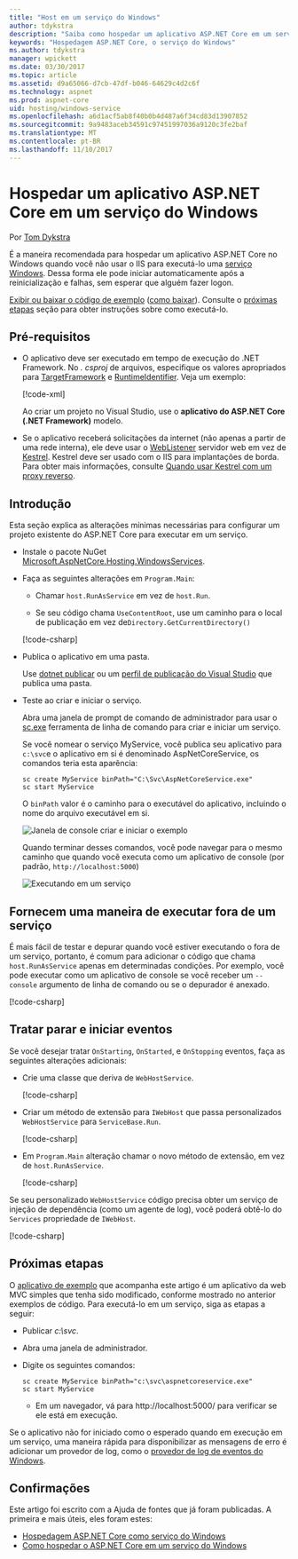 ```yaml
---
title: "Host em um serviço do Windows"
author: tdykstra
description: "Saiba como hospedar um aplicativo ASP.NET Core em um serviço do Windows."
keywords: "Hospedagem ASP.NET Core, o serviço do Windows"
ms.author: tdykstra
manager: wpickett
ms.date: 03/30/2017
ms.topic: article
ms.assetid: d9a65066-d7cb-47df-b046-64629c4d2c6f
ms.technology: aspnet
ms.prod: aspnet-core
uid: hosting/windows-service
ms.openlocfilehash: a6d1acf5ab8f40b0b4d487a6f34cd83d13907852
ms.sourcegitcommit: 9a9483aceb34591c97451997036a9120c3fe2baf
ms.translationtype: MT
ms.contentlocale: pt-BR
ms.lasthandoff: 11/10/2017
---
```

# <a name="host-an-aspnet-core-app-in-a-windows-service"></a>Hospedar um aplicativo ASP.NET Core em um serviço do Windows

Por [Tom Dykstra](https://github.com/tdykstra)

É a maneira recomendada para hospedar um aplicativo ASP.NET Core no Windows quando você não usar o IIS para executá-lo uma [serviço Windows](https://docs.microsoft.com/dotnet/framework/windows-services/introduction-to-windows-service-applications). Dessa forma ele pode iniciar automaticamente após a reinicialização e falhas, sem esperar que alguém fazer logon.

[Exibir ou baixar o código de exemplo](https://github.com/aspnet/Docs/tree/master/aspnetcore/hosting/windows-service/sample) ([como baixar](xref:tutorials/index#how-to-download-a-sample)). Consulte o [próximas etapas](#next-steps) seção para obter instruções sobre como executá-lo.

## <a name="prerequisites"></a>Pré-requisitos

* O aplicativo deve ser executado em tempo de execução do .NET Framework.  No *. csproj* de arquivos, especifique os valores apropriados para [TargetFramework](https://docs.microsoft.com/nuget/schema/target-frameworks) e [RuntimeIdentifier](https://docs.microsoft.com/dotnet/articles/core/rid-catalog). Veja um exemplo:

  [!code-xml[](windows-service/sample/AspNetCoreService.csproj?range=3-6)]

  Ao criar um projeto no Visual Studio, use o **aplicativo do ASP.NET Core (.NET Framework)** modelo.

* Se o aplicativo receberá solicitações da internet (não apenas a partir de uma rede interna), ele deve usar o [WebListener](xref:fundamentals/servers/weblistener) servidor web em vez de [Kestrel](xref:fundamentals/servers/kestrel).  Kestrel deve ser usado com o IIS para implantações de borda.  Para obter mais informações, consulte [Quando usar Kestrel com um proxy reverso](xref:fundamentals/servers/kestrel#when-to-use-kestrel-with-a-reverse-proxy).

## <a name="getting-started"></a>Introdução

Esta seção explica as alterações mínimas necessárias para configurar um projeto existente do ASP.NET Core para executar em um serviço.

* Instale o pacote NuGet [Microsoft.AspNetCore.Hosting.WindowsServices](https://www.nuget.org/packages/Microsoft.AspNetCore.Hosting.WindowsServices/).

* Faça as seguintes alterações em `Program.Main`:
  
  * Chamar `host.RunAsService` em vez de `host.Run`.
  
  * Se seu código chama `UseContentRoot`, use um caminho para o local de publicação em vez de`Directory.GetCurrentDirectory()` 
  
  [!code-csharp[](windows-service/sample/Program.cs?name=ServiceOnly&highlight=3-4,8,14)]

* Publica o aplicativo em uma pasta.

  Use [dotnet publicar](https://docs.microsoft.com/dotnet/articles/core/tools/dotnet-publish) ou um [perfil de publicação do Visual Studio](xref:publishing/web-publishing-vs) que publica uma pasta.

* Teste ao criar e iniciar o serviço.

  Abra uma janela de prompt de comando de administrador para usar o [sc.exe](https://technet.microsoft.com/library/bb490995) ferramenta de linha de comando para criar e iniciar um serviço.  
  
  Se você nomear o serviço MyService, você publica seu aplicativo para `c:\svc`e o aplicativo em si é denominado AspNetCoreService, os comandos teria esta aparência:

  ```console
  sc create MyService binPath="C:\Svc\AspNetCoreService.exe"
  sc start MyService
  ```
  O `binPath` valor é o caminho para o executável do aplicativo, incluindo o nome do arquivo executável em si.

  ![Janela de console criar e iniciar o exemplo](windows-service/_static/create-start.png)

  Quando terminar desses comandos, você pode navegar para o mesmo caminho que quando você executa como um aplicativo de console (por padrão, `http://localhost:5000`)

  ![Executando em um serviço](windows-service/_static/running-in-service.png)


## <a name="provide-a-way-to-run-outside-of-a-service"></a>Fornecem uma maneira de executar fora de um serviço

É mais fácil de testar e depurar quando você estiver executando o fora de um serviço, portanto, é comum para adicionar o código que chama `host.RunAsService` apenas em determinadas condições.  Por exemplo, você pode executar como um aplicativo de console se você receber um `--console` argumento de linha de comando ou se o depurador é anexado.

[!code-csharp[](windows-service/sample/Program.cs?name=ServiceOrConsole)]

## <a name="handle-stopping-and-starting-events"></a>Tratar parar e iniciar eventos

Se você desejar tratar `OnStarting`, `OnStarted`, e `OnStopping` eventos, faça as seguintes alterações adicionais:

* Crie uma classe que deriva de `WebHostService`.

  [!code-csharp[](windows-service/sample/CustomWebHostService.cs?name=NoLogging)]

* Criar um método de extensão para `IWebHost` que passa personalizados `WebHostService` para `ServiceBase.Run`.

  [!code-csharp[](windows-service/sample/WebHostServiceExtensions.cs?name=ExtensionsClass)]

* Em `Program.Main` alteração chamar o novo método de extensão, em vez de `host.RunAsService`.

  [!code-csharp[](windows-service/sample/Program.cs?name=HandleStopStart&highlight=26)]

Se seu personalizado `WebHostService` código precisa obter um serviço de injeção de dependência (como um agente de log), você poderá obtê-lo do `Services` propriedade de `IWebHost`.

[!code-csharp[](windows-service/sample/CustomWebHostService.cs?name=Logging&highlight=7)]

## <a name="next-steps"></a>Próximas etapas

O [aplicativo de exemplo](https://github.com/aspnet/Docs/tree/master/aspnetcore/hosting/windows-service/sample) que acompanha este artigo é um aplicativo da web MVC simples que tenha sido modificado, conforme mostrado no anterior exemplos de código.  Para executá-lo em um serviço, siga as etapas a seguir:

* Publicar *c:\svc*.

* Abra uma janela de administrador.

* Digite os seguintes comandos:

  ```console
  sc create MyService binPath="c:\svc\aspnetcoreservice.exe"
  sc start MyService
  ```

  * Em um navegador, vá para http://localhost:5000/ para verificar se ele está em execução.

Se o aplicativo não for iniciado como o esperado quando em execução em um serviço, uma maneira rápida para disponibilizar as mensagens de erro é adicionar um provedor de log, como o [provedor de log de eventos do Windows](xref:fundamentals/logging/index#eventlog).

## <a name="acknowledgments"></a>Confirmações

Este artigo foi escrito com a Ajuda de fontes que já foram publicadas. A primeira e mais úteis, eles foram estes:

* [Hospedagem ASP.NET Core como serviço do Windows](https://stackoverflow.com/questions/37346383/hosting-asp-net-core-as-windows-service/37464074)
* [Como hospedar o ASP.NET Core em um serviço do Windows](https://dotnetthoughts.net/how-to-host-your-aspnet-core-in-a-windows-service/)
